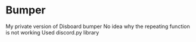 # Bumper
My private version of Disboard bumper
No idea why the repeating function is not working
Used discord.py library
